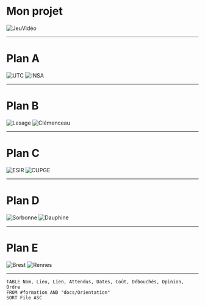 
# Mon projet
![JeuVidéo](https://lh3.googleusercontent.com/YiHxHCxngm1kn_yoHW45Utlrgy86ijRJDdnKS2zRgURzi-YgVKOEtNf6AHMNnFGYrmxrmLVxIwdR-gkU4euzV7B3h4vL6V3rLR6e0Fj8uND_MLJes6oT-EzuG5qyVD855qELsnPdJ2Iq0SbA6A)

---

# Plan A
![UTC](https://www.utc.fr/wp-content/uploads/sites/28/2019/05/SU-UTC18-70.svg)
![INSA](https://www.insa-rennes.fr/typo3conf/ext/tc_theme_site/Resources/Public/Images/logo.png)

---

# Plan B
![Lesage](https://www.lycee-lesage.fr/images/logo-lesage.png?a657471c31b470bfa443dce030d3325e)
![Clémenceau](https://file.diplomeo-static.com/file/00/00/01/40/14073.svg)

---

# Plan C
![ESIR](https://esir.univ-rennes.fr/sites/esir.univ-rennes.fr/files/styles/focal_point_scale_and_crop_200x200/public/interlocutors/logo_court_esir_square.jpg?h=55541bb6&itok=Gq6q9mJN)
![CUPGE](https://www-facultesciences.univ-ubs.fr/skins/SSI/resources/img/logo.png)

---

# Plan D
![Sorbonne](https://encrypted-tbn0.gstatic.com/images?q=tbn:ANd9GcT_TINuoUgw7qfIKgdwlnZxagjXK4H6nWkGRg742xm52XKe9Vp366DFKEmt6cOfwYM63_w&usqp=CAU)
![Dauphine](https://i0.wp.com/lyceeutrillo.fr/wp-content/uploads/2016/04/DWpY84pXkAEqdTF.jpg?fit=600%2C200&ssl=1)

---

# Plan E
![Brest](https://ent.univ-brest.fr/static/guest/ubo.png)
![Rennes](https://encrypted-tbn0.gstatic.com/images?q=tbn:ANd9GcRMdmQiX1nMv7Pn9DCj2QfOX-IOBH9v3R9G74vs_CsvvG9_5sPyH5D_a6C-dTrPuKkd0n8&usqp=CAU)

---

```dataview
TABLE Nom, Lieu, Lien, Attendus, Dates, Coût, Débouchés, Opinion, Ordre
FROM #formation AND "docs/Orientation"
SORT File ASC
```